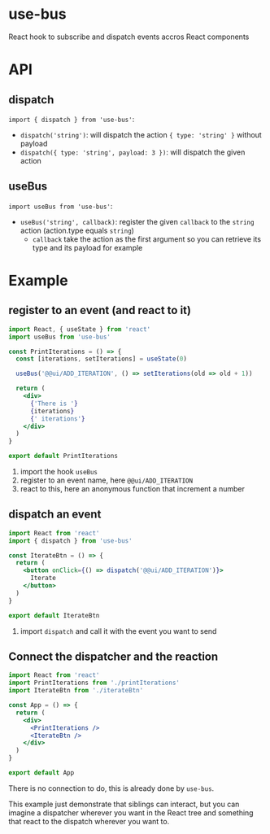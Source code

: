 # use-bus
React hook to subscribe and dispatch events accros React components

# API
## dispatch
`import { dispatch } from 'use-bus'`:
- `dispatch('string')`: will dispatch the action `{ type: 'string' }` without payload
- `dispatch({ type: 'string', payload: 3 })`: will dispatch the given action

## useBus
`import useBus from 'use-bus'`:
- `useBus('string', callback)`: register the given `callback` to the `string` action (action.type equals `string`)
  * `callback` take the action as the first argument so you can retrieve its type and its payload for example

# Example
## register to an event (and react to it)
```jsx
import React, { useState } from 'react'
import useBus from 'use-bus'

const PrintIterations = () => {
  const [iterations, setIterations] = useState(0)

  useBus('@@ui/ADD_ITERATION', () => setIterations(old => old + 1))

  return (
    <div>
      {'There is '}
      {iterations}
      {' iterations'}
    </div>
  )
}

export default PrintIterations
```

1. import the hook `useBus`
2. register to an event name, here `@@ui/ADD_ITERATION`
3. react to this, here an anonymous function that increment a number

## dispatch an event
```jsx
import React from 'react'
import { dispatch } from 'use-bus'

const IterateBtn = () => {
  return (
    <button onClick={() => dispatch('@@ui/ADD_ITERATION')}>
      Iterate
    </button>
  )
}

export default IterateBtn
```

1. import `dispatch` and call it with the event you want to send

## Connect the dispatcher and the reaction
```jsx
import React from 'react'
import PrintIterations from './printIterations'
import IterateBtn from './iterateBtn'

const App = () => {
  return (
    <div>
      <PrintIterations />
      <IterateBtn />
    </div>
  )
}

export default App
```

There is no connection to do, this is already done by `use-bus`.

This example just demonstrate that siblings can interact, but you can imagine a dispatcher wherever you want in the React tree and something that react to the dispatch wherever you want to.
